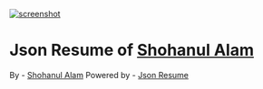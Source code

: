 [![screenshot](http://imgur.com/a/7yRWM)](http://imgur.com/a/7yRWM)

# Json Resume of [Shohanul Alam](https://github.com/Shohan494)


By - [Shohanul Alam](https://github.com/Shohan494)
Powered by - [Json Resume](https://jsonresume.org)
